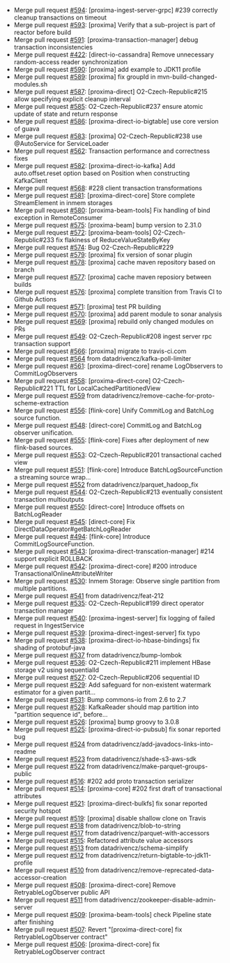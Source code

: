  - Merge pull request [#594](https://github.com/datadrivencz/proxima-platform/pull/594): [proxima-ingest-server-grpc] #239 correctly cleanup transactions on timeout
 - Merge pull request [#593](https://github.com/datadrivencz/proxima-platform/pull/593): [proxima] Verify that a sub-project is part of reactor before build
 - Merge pull request [#591](https://github.com/datadrivencz/proxima-platform/pull/591): [proxima-transaction-manager] debug transaction inconsistencies
 - Merge pull request [#422](https://github.com/datadrivencz/proxima-platform/pull/422): [direct-io-cassandra] Remove unnecessary random-access reader synchronization
 - Merge pull request [#590](https://github.com/datadrivencz/proxima-platform/pull/590): [proxima] add example to JDK11 profile
 - Merge pull request [#589](https://github.com/datadrivencz/proxima-platform/pull/589): [proxima] fix groupId in mvn-build-changed-modules.sh
 - Merge pull request [#587](https://github.com/datadrivencz/proxima-platform/pull/587): [proxima-direct] O2-Czech-Republic#215 allow specifying explicit cleanup interval
 - Merge pull request [#585](https://github.com/datadrivencz/proxima-platform/pull/585): O2-Czech-Republic#237 ensure atomic update of state and return response
 - Merge pull request [#586](https://github.com/datadrivencz/proxima-platform/pull/586): [proxima-direct-io-bigtable] use core version of guava
 - Merge pull request [#583](https://github.com/datadrivencz/proxima-platform/pull/583): [proxima] O2-Czech-Republic#238 use @AutoService for ServiceLoader
 - Merge pull request [#562](https://github.com/datadrivencz/proxima-platform/pull/562): Transaction performance and correctness fixes
 - Merge pull request [#582](https://github.com/datadrivencz/proxima-platform/pull/582): [proxima-direct-io-kafka] Add auto.offset.reset option based on Position when constructing KafkaClient
 - Merge pull request [#568](https://github.com/datadrivencz/proxima-platform/pull/568): #228 client transaction transformations
 - Merge pull request [#581](https://github.com/datadrivencz/proxima-platform/pull/581): [proxima-direct-core] Store complete StreamElement in inmem storages
 - Merge pull request [#580](https://github.com/datadrivencz/proxima-platform/pull/580): [proxima-beam-tools] Fix handling of bind exception in RemoteConsumer
 - Merge pull request [#575](https://github.com/datadrivencz/proxima-platform/pull/575): [proxima-beam] bump version to 2.31.0
 - Merge pull request [#572](https://github.com/datadrivencz/proxima-platform/pull/572): [proxima-beam-tools] O2-Czech-Republic#233 fix flakiness of ReduceValueStateByKey
 - Merge pull request [#574](https://github.com/datadrivencz/proxima-platform/pull/574): Bug O2-Czech-Republic#229
 - Merge pull request [#579](https://github.com/datadrivencz/proxima-platform/pull/579): [proxima] fix version of sonar plugin
 - Merge pull request [#578](https://github.com/datadrivencz/proxima-platform/pull/578): [proxima] cache maven repository based on branch
 - Merge pull request [#577](https://github.com/datadrivencz/proxima-platform/pull/577): [proxima] cache maven reposiory between builds
 - Merge pull request [#576](https://github.com/datadrivencz/proxima-platform/pull/576): [proxima] complete transition from Travis CI to Github Actions
 - Merge pull request [#571](https://github.com/datadrivencz/proxima-platform/pull/571): [proxima] test PR building
 - Merge pull request [#570](https://github.com/datadrivencz/proxima-platform/pull/570): [proxima] add parent module to sonar analysis
 - Merge pull request [#569](https://github.com/datadrivencz/proxima-platform/pull/569): [proxima] rebuild only changed modules on PRs
 - Merge pull request [#549](https://github.com/datadrivencz/proxima-platform/pull/549): O2-Czech-Republic#208 ingest server rpc transaction support
 - Merge pull request [#566](https://github.com/datadrivencz/proxima-platform/pull/566): [proxima] migrate to travis-ci.com
 - Merge pull request [#564](https://github.com/datadrivencz/proxima-platform/pull/564) from datadrivencz/kafka-poll-limiter
 - Merge pull request [#561](https://github.com/datadrivencz/proxima-platform/pull/561): [proxima-direct-core] rename LogObservers to CommitLogObservers
 - Merge pull request [#558](https://github.com/datadrivencz/proxima-platform/pull/558): [proxima-direct-core] O2-Czech-Republic#221 TTL for LocalCachedPartitionedView
 - Merge pull request [#559](https://github.com/datadrivencz/proxima-platform/pull/559) from datadrivencz/remove-cache-for-proto-scheme-extraction
 - Merge pull request [#556](https://github.com/datadrivencz/proxima-platform/pull/556): [flink-core] Unify CommitLog and BatchLog source function.
 - Merge pull request [#548](https://github.com/datadrivencz/proxima-platform/pull/548): [direct-core] CommitLog and BatchLog observer unification.
 - Merge pull request [#555](https://github.com/datadrivencz/proxima-platform/pull/555): [flink-core] Fixes after deployment of new flink-based sources.
 - Merge pull request [#553](https://github.com/datadrivencz/proxima-platform/pull/553): O2-Czech-Republic#201 transactional cached view
 - Merge pull request [#551](https://github.com/datadrivencz/proxima-platform/pull/551): [flink-core] Introduce BatchLogSourceFunction a streaming source wrap…
 - Merge pull request [#552](https://github.com/datadrivencz/proxima-platform/pull/552) from datadrivencz/parquet_hadoop_fix
 - Merge pull request [#544](https://github.com/datadrivencz/proxima-platform/pull/544): O2-Czech-Republic#213 eventually consistent transaction multioutputs
 - Merge pull request [#550](https://github.com/datadrivencz/proxima-platform/pull/550): [direct-core] Introduce offsets on BatchLogReader
 - Merge pull request [#545](https://github.com/datadrivencz/proxima-platform/pull/545): [direct-core] Fix DirectDataOperator#getBatchLogReader
 - Merge pull request [#494](https://github.com/datadrivencz/proxima-platform/pull/494): [flink-core] Introduce CommitLogSourceFunction.
 - Merge pull request [#543](https://github.com/datadrivencz/proxima-platform/pull/543): [proxima-direct-transcation-manager] #214 support explicit ROLLBACK
 - Merge pull request [#542](https://github.com/datadrivencz/proxima-platform/pull/542): [proxima-direct-core] #200 introduce TransactionalOnlineAttributeWriter
 - Merge pull request [#530](https://github.com/datadrivencz/proxima-platform/pull/530): Inmem Storage: Observe single partition from multiple partitions.
 - Merge pull request [#541](https://github.com/datadrivencz/proxima-platform/pull/541) from datadrivencz/feat-212
 - Merge pull request [#535](https://github.com/datadrivencz/proxima-platform/pull/535): O2-Czech-Republic#199 direct operator transaction manager
 - Merge pull request [#540](https://github.com/datadrivencz/proxima-platform/pull/540): [proxima-ingest-server] fix logging of failed request in IngestService
 - Merge pull request [#539](https://github.com/datadrivencz/proxima-platform/pull/539): [proxima-direct-ingest-server] fix typo
 - Merge pull request [#538](https://github.com/datadrivencz/proxima-platform/pull/538): [proxima-direct-io-hbase-bindings] fix shading of protobuf-java
 - Merge pull request [#537](https://github.com/datadrivencz/proxima-platform/pull/537) from datadrivencz/bump-lombok
 - Merge pull request [#536](https://github.com/datadrivencz/proxima-platform/pull/536): O2-Czech-Republic#211 implement HBase storage v2 using sequentialId
 - Merge pull request [#527](https://github.com/datadrivencz/proxima-platform/pull/527): O2-Czech-Republic#206 sequential ID
 - Merge pull request [#529](https://github.com/datadrivencz/proxima-platform/pull/529): Add safeguard for non-existent watermark estimator for a given partit…
 - Merge pull request [#531](https://github.com/datadrivencz/proxima-platform/pull/531): Bump commons-io from 2.6 to 2.7
 - Merge pull request [#528](https://github.com/datadrivencz/proxima-platform/pull/528): KafkaReader should map partition into "partition sequence id", before…
 - Merge pull request [#526](https://github.com/datadrivencz/proxima-platform/pull/526): [proxima] bump groovy to 3.0.8
 - Merge pull request [#525](https://github.com/datadrivencz/proxima-platform/pull/525): [proxima-direct-io-pubsub] fix sonar reported bug
 - Merge pull request [#524](https://github.com/datadrivencz/proxima-platform/pull/524) from datadrivencz/add-javadocs-links-into-readme
 - Merge pull request [#523](https://github.com/datadrivencz/proxima-platform/pull/523) from datadrivencz/shade-s3-aws-sdk
 - Merge pull request [#522](https://github.com/datadrivencz/proxima-platform/pull/522) from datadrivencz/make-parquet-groups-public
 - Merge pull request [#516](https://github.com/datadrivencz/proxima-platform/pull/516): #202 add proto transaction serializer
 - Merge pull request [#514](https://github.com/datadrivencz/proxima-platform/pull/514): [proxima-core] #202 first draft of transactional attributes
 - Merge pull request [#521](https://github.com/datadrivencz/proxima-platform/pull/521): [proxima-direct-bulkfs] fix sonar reported security hotspot
 - Merge pull request [#519](https://github.com/datadrivencz/proxima-platform/pull/519): [proxima] disable shallow clone on Travis
 - Merge pull request [#518](https://github.com/datadrivencz/proxima-platform/pull/518) from datadrivencz/blob-to-string
 - Merge pull request [#517](https://github.com/datadrivencz/proxima-platform/pull/517) from datadrivencz/parquet-with-accessors
 - Merge pull request [#515](https://github.com/datadrivencz/proxima-platform/pull/515): Refactored attribute value accessors
 - Merge pull request [#513](https://github.com/datadrivencz/proxima-platform/pull/513) from datadrivencz/schema-simplify
 - Merge pull request [#512](https://github.com/datadrivencz/proxima-platform/pull/512) from datadrivencz/return-bigtable-to-jdk11-profile
 - Merge pull request [#510](https://github.com/datadrivencz/proxima-platform/pull/510) from datadrivencz/remove-reprecated-data-accessor-creation
 - Merge pull request [#508](https://github.com/datadrivencz/proxima-platform/pull/508): [proxima-direct-core] Remove RetryableLogObserver public API
 - Merge pull request [#511](https://github.com/datadrivencz/proxima-platform/pull/511) from datadrivencz/zookeeper-disable-admin-server
 - Merge pull request [#509](https://github.com/datadrivencz/proxima-platform/pull/509): [proxima-beam-tools] check Pipeline state after finishing
 - Merge pull request [#507](https://github.com/datadrivencz/proxima-platform/pull/507): Revert "[proxima-direct-core] fix RetryableLogObserver contract"
 - Merge pull request [#506](https://github.com/datadrivencz/proxima-platform/pull/506): [proxima-direct-core] fix RetryableLogObserver contract
